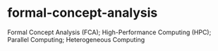 # formal-concept-analysis
Formal Concept Analysis (FCA); High-Performance Computing (HPC); Parallel Computing; Heterogeneous Computing
